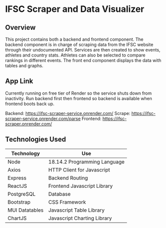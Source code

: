 # IFSC Scraper and Data Visualizer

## Overview
This project contains both a backend and frontend component. The backend component is in charge of scraping data from the IFSC website through their undocumented API. Services are then created to show events, athletes and country stats. Athletes can also be selected to compare rankings in different events. The front end component displays the data with tables and graphs.

## App Link
Currently running on free tier of Render so the service shuts down from inactivity. Run backend first then frontend so backend is available when frontend boots back up.

Backend: https://ifsc-scraper-service.onrender.com/
Scrape: https://ifsc-scraper-service.onrender.com/parse
Frontend: https://ifsc-scraper.onrender.com/

## Technologies Used
| Technology | Use |
| ------------ | ----------|
| Node | 18.14.2 Programming Language |
| Axios | HTTP Client for Javascript |
| Express | Backend Routing |
| ReactJS | Frontend Javascript Library  |
| PostgreSQL | Database |
| Bootstrap | CSS Framework |
| MUI Datatables | Javascript Table Library |
| ChartJS | Javascript Charting Library |